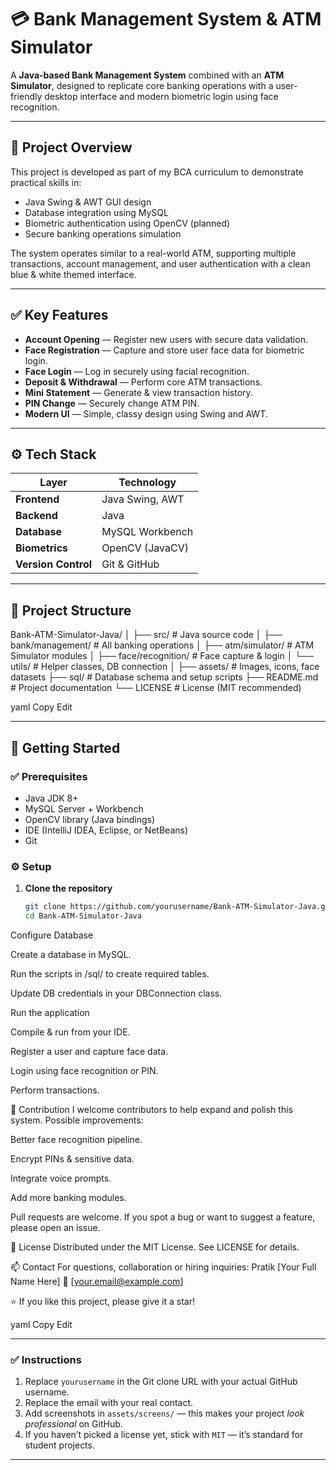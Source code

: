 # 💳 Bank Management System & ATM Simulator

A **Java-based Bank Management System** combined with an **ATM Simulator**, designed to replicate core banking operations with a user-friendly desktop interface and modern biometric login using face recognition.

---

## 📌 Project Overview

This project is developed as part of my BCA curriculum to demonstrate practical skills in:

- Java Swing & AWT GUI design
- Database integration using MySQL
- Biometric authentication using OpenCV (planned)
- Secure banking operations simulation

The system operates similar to a real-world ATM, supporting multiple transactions, account management, and user authentication with a clean blue & white themed interface.

---

## ✅ Key Features

- **Account Opening** — Register new users with secure data validation.
- **Face Registration** — Capture and store user face data for biometric login.
- **Face Login** — Log in securely using facial recognition.
- **Deposit & Withdrawal** — Perform core ATM transactions.
- **Mini Statement** — Generate & view transaction history.
- **PIN Change** — Securely change ATM PIN.
- **Modern UI** — Simple, classy design using Swing and AWT.

---

## ⚙️ Tech Stack

| Layer            | Technology            |
|------------------|-----------------------|
| **Frontend**     | Java Swing, AWT       |
| **Backend**      | Java                  |
| **Database**     | MySQL Workbench       |
| **Biometrics**   | OpenCV (JavaCV)       |
| **Version Control** | Git & GitHub      |

---

## 📂 Project Structure


Bank-ATM-Simulator-Java/
│
├── src/ # Java source code
│ ├── bank/management/ # All banking operations
│ ├── atm/simulator/ # ATM Simulator modules
│ ├── face/recognition/ # Face capture & login
│ └── utils/ # Helper classes, DB connection
│
├── assets/ # Images, icons, face datasets
├── sql/ # Database schema and setup scripts
├── README.md # Project documentation
└── LICENSE # License (MIT recommended)

yaml
Copy
Edit

---

## 🏁 Getting Started

### ✅ Prerequisites

- Java JDK 8+  
- MySQL Server + Workbench  
- OpenCV library (Java bindings)  
- IDE (IntelliJ IDEA, Eclipse, or NetBeans)  
- Git

### ⚙️ Setup

1. **Clone the repository**
   ```bash
   git clone https://github.com/yourusername/Bank-ATM-Simulator-Java.git
   cd Bank-ATM-Simulator-Java
Configure Database

Create a database in MySQL.

Run the scripts in /sql/ to create required tables.

Update DB credentials in your DBConnection class.

Run the application

Compile & run from your IDE.

Register a user and capture face data.

Login using face recognition or PIN.

Perform transactions.



🤝 Contribution
I welcome contributors to help expand and polish this system. Possible improvements:

Better face recognition pipeline.

Encrypt PINs & sensitive data.

Integrate voice prompts.

Add more banking modules.

Pull requests are welcome.
If you spot a bug or want to suggest a feature, please open an issue.

📜 License
Distributed under the MIT License. See LICENSE for details.

📫 Contact
For questions, collaboration or hiring inquiries:
Pratik [Your Full Name Here]
📧 [your.email@example.com]

⭐️ If you like this project, please give it a star!

yaml
Copy
Edit

---

### ✅ **Instructions**

1. Replace `yourusername` in the Git clone URL with your actual GitHub username.  
2. Replace the email with your real contact.  
3. Add screenshots in `assets/screens/` — this makes your project *look professional* on GitHub.  
4. If you haven’t picked a license yet, stick with `MIT` — it’s standard for student projects.

---
